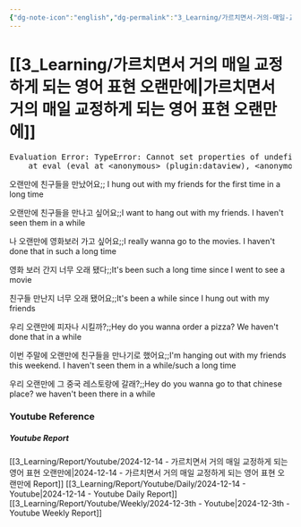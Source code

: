 ```yaml
---
{"dg-note-icon":"english","dg-permalink":"3_Learning/가르치면서-거의-매일-교정하게-되는-영어-표현-오랜만에","created-date":"2024-12-14 10:44:24 am","date":"2024-12-14","type":"youtube","tags":["youtube","english","flashcards"],"aliases":null,"youtuber":"빨모쌤","channelName":"라이브 아카데미","link":"https://www.youtube.com/watch?v=bLisIZGm-Vc","img":"https://img.youtube.com/vi/bLisIZGm-Vc/0.jpg","dg-publish":true,"permalink":"/3_Learning/가르치면서-거의-매일-교정하게-되는-영어-표현-오랜만에/","dgPassFrontmatter":true,"noteIcon":"english"}
---
```


# [[3_Learning/가르치면서 거의 매일 교정하게 되는 영어 표현 오랜만에\|가르치면서 거의 매일 교정하게 되는 영어 표현 오랜만에]]


<pre class="dataview dataview-error">Evaluation Error: TypeError: Cannot set properties of undefined (setting 'innerHTML')
    at eval (eval at &lt;anonymous&gt; (plugin:dataview), &lt;anonymous&gt;:9:21)</pre>

오랜만에 친구들을 만났어요;; I hung out with my friends for the first time in a long time
<!--SR:!2025-02-09,24,270-->
오랜만에 친구들을 만나고 싶어요;;I want to hang out with my friends. I haven't seen them in a while
<!--SR:!2025-01-19,5,230-->
나 오랜만에 영화보러 가고 싶어요;;I really wanna go to the movies. I haven't done that in such a long time
<!--SR:!2025-01-29,11,270-->
영화 보러 간지 너무 오래 됐다;;It's been such a long time since I went to see a movie
<!--SR:!2025-01-21,5,250-->
친구들 만난지 너무 오래 됐어요;;It's been a while since I hung out with my friends
<!--SR:!2025-01-28,12,270-->

우리 오랜만에 피자나 시킬까?;;Hey do you wanna order a pizza? We haven't done that in a while
<!--SR:!2025-01-26,11,270-->
이번 주말에 오랜만에 친구들을 만나기로 했어요;;I'm hanging out with my friends this weekend. I haven't seen them in a while/such a long time
<!--SR:!2025-01-27,12,270-->

우리 오랜만에 그 중국 레스토랑에 갈래?;;Hey do you wanna go to that chinese place? we haven't been there in a while
<!--SR:!2025-02-03,16,290-->











### Youtube Reference
##### Youtube Report
[[3_Learning/Report/Youtube/2024-12-14 - 가르치면서 거의 매일 교정하게 되는 영어 표현 오랜만에\|2024-12-14 - 가르치면서 거의 매일 교정하게 되는 영어 표현 오랜만에 Report]]
[[3_Learning/Report/Youtube/Daily/2024-12-14 - Youtube\|2024-12-14 - Youtube Daily Report]]
[[3_Learning/Report/Youtube/Weekly/2024-12-3th - Youtube\|2024-12-3th - Youtube Weekly Report]]

